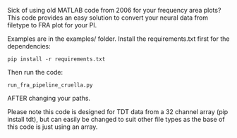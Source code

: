 Sick of using old MATLAB code from 2006 for your frequency area plots? This code provides an easy solution to 
convert your neural data from filetype to FRA plot for your PI. <br>

Examples are in the examples/ folder.
Install the requirements.txt first for the dependencies:
```
pip install -r requirements.txt
```
Then run the code:
```
run_fra_pipeline_cruella.py
```

AFTER changing your paths. <br>

Please note this code is designed for TDT data from a 32 channel array (pip install tdt), but can easily be changed to suit
other file types as the base of this code is just using an array. <br>